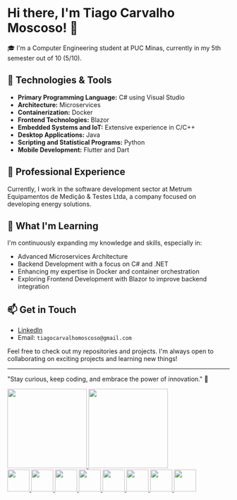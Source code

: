 # Hi there, I'm Tiago Carvalho Moscoso! 👋

🎓 I'm a Computer Engineering student at PUC Minas, currently in my 5th semester out of 10 (5/10).

## 🔧 Technologies & Tools

- **Primary Programming Language:** C# using Visual Studio
- **Architecture:** Microservices
- **Containerization:** Docker
- **Frontend Technologies:** Blazor
- **Embedded Systems and IoT:** Extensive experience in C/C++
- **Desktop Applications:** Java
- **Scripting and Statistical Programs:** Python
- **Mobile Development:** Flutter and Dart

## 💼 Professional Experience

Currently, I work in the software development sector at Metrum Equipamentos de Medição & Testes Ltda, a company focused on developing energy solutions.

## 🌱 What I'm Learning

I'm continuously expanding my knowledge and skills, especially in:

- Advanced Microservices Architecture
- Backend Development with a focus on C# and .NET
- Enhancing my expertise in Docker and container orchestration
- Exploring Frontend Development with Blazor to improve backend integration

## 📫 Get in Touch

- [LinkedIn](https://www.linkedin.com/in/tiago-moscoso-38174b252/)
- Email: `tiagocarvalhomoscoso@gmail.com`

Feel free to check out my repositories and projects. I'm always open to collaborating on exciting projects and learning new things!

---

"Stay curious, keep coding, and embrace the power of innovation." 🚀

<div>
<a href="https://github.com/TiagoMoscoso">
<img loading="lazy" height="180em" src="https://github-readme-stats.vercel.app/api/top-langs/?username=TiagoMoscoso&layout=compact&langs_count=7&theme=dracula"/>
<img loading="lazy" height="180em" src="https://github-readme-stats.vercel.app/api?username=TiagoMoscoso&show_icons=true&theme=dracula&include_all_commits=true&count_private=true"/>
</div>
  
<div>     
  <img src="https://cdn.jsdelivr.net/gh/devicons/devicon@latest/icons/visualstudio/visualstudio-original.svg" width="50" height="50"/>
  <img src="https://cdn.jsdelivr.net/gh/devicons/devicon@latest/icons/vscode/vscode-original.svg" width="50" height="50"/>
  <img src="https://cdn.jsdelivr.net/gh/devicons/devicon@latest/icons/csharp/csharp-original.svg" width="50" height="50"/>
  <img src="https://cdn.jsdelivr.net/gh/devicons/devicon@latest/icons/cplusplus/cplusplus-original.svg" width="50" height="50"/>
  <img src="https://cdn.jsdelivr.net/gh/devicons/devicon@latest/icons/c/c-original.svg" width="50" height="50"/>
  <img src="https://cdn.jsdelivr.net/gh/devicons/devicon@latest/icons/docker/docker-original.svg" width="50" height="50"/>
  <img src="https://cdn.jsdelivr.net/gh/devicons/devicon@latest/icons/java/java-original.svg" width="50" height="50"/>
  <img src="https://cdn.jsdelivr.net/gh/devicons/devicon@latest/icons/python/python-original.svg" width="50" height="50"/>
</div>
